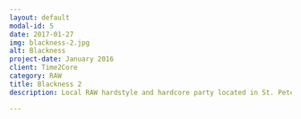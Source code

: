 ```yaml
---
layout: default
modal-id: 5
date: 2017-01-27
img: blackness-2.jpg
alt: Blackness
project-date: January 2016
client: Time2Core
category: RAW
title: Blackness 2
description: Local RAW hardstyle and hardcore party located in St. Petersburg, Russia with guest djs Encoder (Vladimir) and Arnold (Moscow).

---
```


